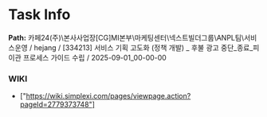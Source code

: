 # Task Info

**Path:** 카페24(주)\본사사업장\[CG]MI본부\마케팅센터\넥스트빌더그룹\ANPL팀\서비스운영 / hejang / [334213] 서비스 기획 고도화 (정책 개발) _ 후불 광고 중단_종료_피이관 프로세스 가이드 수립 / 2025-09-01_00-00-00

### WIKI
- ["https://wiki.simplexi.com/pages/viewpage.action?pageId=2779373748"]

